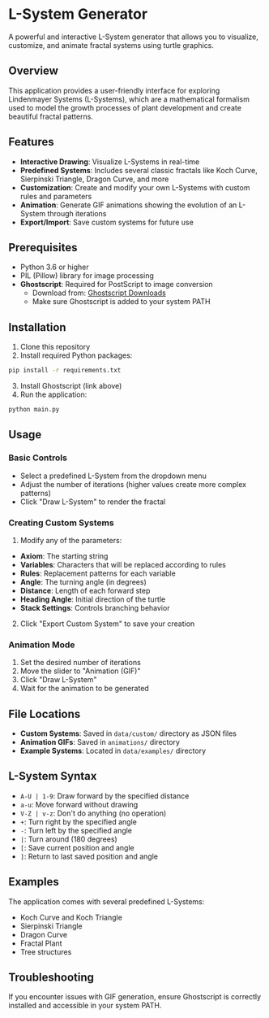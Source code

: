 # L-System Generator

A powerful and interactive L-System generator that allows you to visualize, customize, and animate fractal systems using turtle graphics.

## Overview

This application provides a user-friendly interface for exploring Lindenmayer Systems (L-Systems), which are a mathematical formalism used to model the growth processes of plant development and create beautiful fractal patterns.

## Features

- **Interactive Drawing**: Visualize L-Systems in real-time
- **Predefined Systems**: Includes several classic fractals like Koch Curve, Sierpinski Triangle, Dragon Curve, and more
- **Customization**: Create and modify your own L-Systems with custom rules and parameters
- **Animation**: Generate GIF animations showing the evolution of an L-System through iterations
- **Export/Import**: Save custom systems for future use

## Prerequisites

- Python 3.6 or higher
- PIL (Pillow) library for image processing
- **Ghostscript**: Required for PostScript to image conversion
  - Download from: [Ghostscript Downloads](https://ghostscript.com/releases/gsdnld.html)
  - Make sure Ghostscript is added to your system PATH

## Installation

1. Clone this repository
2. Install required Python packages:
```bash
pip install -r requirements.txt
```
3. Install Ghostscript (link above)
4. Run the application:
```bash
python main.py
```

## Usage

### Basic Controls

- Select a predefined L-System from the dropdown menu
- Adjust the number of iterations (higher values create more complex patterns)
- Click "Draw L-System" to render the fractal

### Creating Custom Systems

1. Modify any of the parameters:
- **Axiom**: The starting string
- **Variables**: Characters that will be replaced according to rules
- **Rules**: Replacement patterns for each variable
- **Angle**: The turning angle (in degrees)
- **Distance**: Length of each forward step
- **Heading Angle**: Initial direction of the turtle
- **Stack Settings**: Controls branching behavior

2. Click "Export Custom System" to save your creation

### Animation Mode

1. Set the desired number of iterations
2. Move the slider to "Animation (GIF)"
3. Click "Draw L-System"
4. Wait for the animation to be generated

## File Locations

- **Custom Systems**: Saved in `data/custom/` directory as JSON files
- **Animation GIFs**: Saved in `animations/` directory
- **Example Systems**: Located in `data/examples/` directory

## L-System Syntax

- `A-U | 1-9`: Draw forward by the specified distance
- `a-u`: Move forward without drawing
- `V-Z | v-z`: Don't do anything (no operation)
- `+`: Turn right by the specified angle
- `-`: Turn left by the specified angle
- `|`: Turn around (180 degrees)
- `[`: Save current position and angle
- `]`: Return to last saved position and angle

## Examples

The application comes with several predefined L-Systems:
- Koch Curve and Koch Triangle
- Sierpinski Triangle
- Dragon Curve
- Fractal Plant
- Tree structures

## Troubleshooting

If you encounter issues with GIF generation, ensure Ghostscript is correctly installed and accessible in your system PATH.